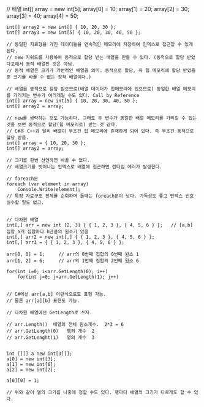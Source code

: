 // 배열
    int[] array = new int[5];
    array[0] = 10;
    array[1] = 20;
    array[2] = 30;
    array[3] = 40;
    array[4] = 50;

    int[] array2 = new int[] { 10, 20, 30 };
    int[] array3 = new int[5] { 10, 20, 30, 40, 50 };
    
    // 동일한 자료형을 가진 데이터들을 연속적인 메모리에 저장하여 인덱스로 접근할 수 있게 된다.
    // new 키워드를 사용하여 동적으로 할당 받는 배열을 만들 수 있다. (동적으로 할당 받았다고해서 동적 배열인 것은 아님.
    // 동적 배열은 크기가 가변적인 배열을 의미. 동적으로 할당, 즉 힙 메모리에 할당 받았을 뿐 크기를 바꿀 수 없는 정적 배열이다.)
    
    // 배열을 동적으로 할당 받으므로(배열 데이터가 힙메모리에 있으므로) 동일한 배열 메모리를 가리키는 변수가 여러개일 수도 있다. Call by Reference
    int[] array = new int[5] { 10, 20, 30, 40, 50 };
    int[] array2 = array;
    
    // new를 생략하는 것도 가능하다. 그래도 두 변수가 동일한 배열 메모리를 가리킬 수 있는 것을 보면 동적으로 할당(힙 메모리로) 받는 것 같다.
    // C#은 C++과 달리 배열이 무조건 힙 메모리에 존재하게 되어 있다. 즉 무조건 동적으로 할당 받음.
    int[] array = { 10, 20, 30 };
    int[] array2 = array;
    
    // 크기를 한번 선언하면 바꿀 수 없다.
    // 배열크기를 벗어나는 인덱스로 배열에 접근하면 런타임 에러가 발생한다.
    
    // foreach문
    foreach (var element in array)
        Console.Write(element);
    // 특정 자료구조 전체를 순회하며 돌때는 foreach문이 낫다. 가독성도 좋고 인덱스 번호 실수할 일도 없고.
    
    
    // 다차원 배열
    int[,] arr = new int [2, 3] { { 1, 2, 3 }, { 4, 5, 6 } };   // [a,b] 집합 a개 집합마다 b만큼의 원소가 있음
    int[,] arr2 = new int[,] { { 1, 2, 3 }, { 4, 5, 6 } };
    int[,] arr3 = { { 1, 2, 3 }, { 4, 5, 6 } };

    arr[0, 0] = 1;     // arr의 0번째 집합의 0번째 원소 1
    arr[1, 2] = 6;     // arr의 1번째 집합의 2번째 원소 6
    
    for(int i=0; i<arr.GetLength(0); i++)
        for(int j=0; j<arr.GetLength(1); j++) 
    
    
    // C#에선 arr[a,b] 이런식으로도 표현 가능.
    // 물론 arr[a][b] 표현도 가능.
    
    // 다차원 배열에선 GetLength로 쓰자.
    
    // arr.Length()  배열의 전체 원소개수.  2*3 = 6
    // arr.GetLength(0)   행의 개수  2
    // arr.GetLenght(1)   열의 개수  3
    
    
    int [][] a new int[3][];
    a[0] = new int[3];
    a[1] = new int[6];
    a[2] = new int[2];

    a[0][0] = 1;

    // 위와 같이 열의 크기를 나중에 정할 수도 있다. 행마다 배열의 크기가 다르게도 할 수 있다.
